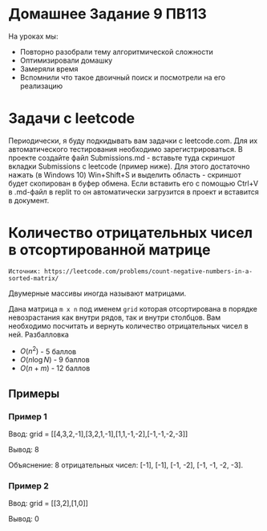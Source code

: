# Домашнее Задание 9 ПВ113

На уроках мы:

*    Повторно разобрали тему алгоритмической сложности
*    Оптимизировали домашку
*    Замеряли время
*    Вспомнили что такое двоичный поиск и посмотрели на его реализацию

# Задачи с leetcode

Периодически, я буду подкидывать вам задачки с leetcode.com. Для их автоматического тестирования необходимо зарегистрироваться. В проекте создайте файл Submissions.md - вставьте туда скриншот вкладки Submissions с leetcode (пример ниже). Для этого достаточно нажать (в Windows 10) Win+Shift+S и выделить область - скриншот будет скопирован в буфер обмена. Если вставить его с помощью Ctrl+V в .md-файл в replit то он автоматически загрузится в проект и вставится в документ.


# Количество отрицательных чисел в отсортированной матрице

    Источник: https://leetcode.com/problems/count-negative-numbers-in-a-sorted-matrix/

Двумерные массивы иногда называют матрицами.

Дана матрица `m x n` под именем `grid` которая отсортирована в порядке невозрастания как внутри рядов, так и внутри столбцов. Вам необходимо посчитать и вернуть количество отрицательных чисел в ней.
Разбалловка

*    $O(n^2)$ - 5 баллов
*    $O(n  \operatorname{log} N)$ - 9 баллов
*    $O(n + m)$ - 12 баллов

## Примеры
### Пример 1

Ввод: grid = [[4,3,2,-1],[3,2,1,-1],[1,1,-1,-2],[-1,-1,-2,-3]]

Вывод: 8

Объяснение: 8 отрицательных чисел: [-1], [-1], [-1, -2], [-1, -1, -2, -3].

### Пример 2

Ввод: grid = [[3,2],[1,0]]

Вывод: 0

